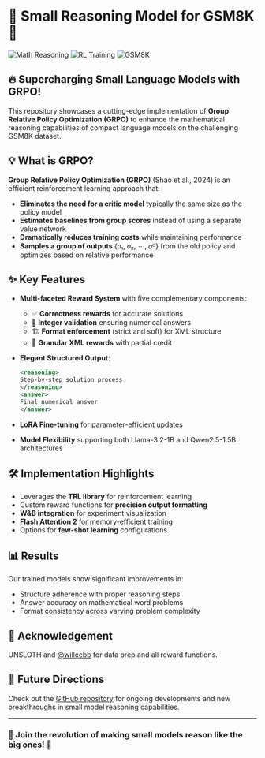 # 🧠 Small Reasoning Model for GSM8K 🚀

![Math Reasoning](https://img.shields.io/badge/Math-Reasoning-blue)
![RL Training](https://img.shields.io/badge/RL-Training-green)
![GSM8K](https://img.shields.io/badge/Dataset-GSM8K-orange)

## 🔥 Supercharging Small Language Models with GRPO!

This repository showcases a cutting-edge implementation of **Group Relative Policy Optimization (GRPO)** to enhance the mathematical reasoning capabilities of compact language models on the challenging GSM8K dataset.

## 💡 What is GRPO?

**Group Relative Policy Optimization (GRPO)** (Shao et al., 2024) is an efficient reinforcement learning approach that:

- **Eliminates the need for a critic model** typically the same size as the policy model
- **Estimates baselines from group scores** instead of using a separate value network
- **Dramatically reduces training costs** while maintaining performance
- **Samples a group of outputs** {𝑜₁, 𝑜₂, ⋯, 𝑜ᴳ} from the old policy and optimizes based on relative performance

## ✨ Key Features

- **Multi-faceted Reward System** with five complementary components:
  - ✅ **Correctness rewards** for accurate solutions
  - 🔢 **Integer validation** ensuring numerical answers
  - 🏗️ **Format enforcement** (strict and soft) for XML structure
  - 🧩 **Granular XML rewards** with partial credit

- **Elegant Structured Output**:
  ```xml
  <reasoning>
  Step-by-step solution process
  </reasoning>
  <answer>
  Final numerical answer
  </answer>
  ```

- **LoRA Fine-tuning** for parameter-efficient updates

- **Model Flexibility** supporting both Llama-3.2-1B and Qwen2.5-1.5B architectures

## 🛠️ Implementation Highlights

- Leverages the **TRL library** for reinforcement learning
- Custom reward functions for **precision output formatting**
- **W&B integration** for experiment visualization
- **Flash Attention 2** for memory-efficient training
- Options for **few-shot learning** configurations

## 📊 Results

Our trained models show significant improvements in:
- Structure adherence with proper reasoning steps
- Answer accuracy on mathematical word problems
- Format consistency across varying problem complexity

## 📝 Acknowledgement
UNSLOTH and [@willccbb](https://gist.github.com/willccbb/4676755236bb08cab5f4e54a0475d6fb) for data prep and all reward functions.

## 🔮 Future Directions

Check out the [GitHub repository](https://github.com/willccbb/verifiers) for ongoing developments and new breakthroughs in small model reasoning capabilities.


---

### 🌟 Join the revolution of making small models reason like the big ones! 🌟
